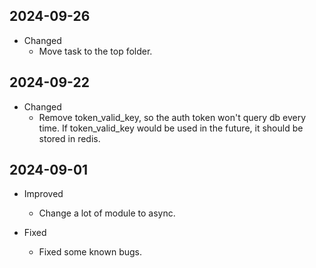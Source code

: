 <!-- # TODO
- plot inflow target and component
- table data request become section
- infinitie loading table data
- Finished the Uncertainty/Estimation plotting
- Private version can be shared
- Add task to simpo
- 延时获取 detail
-  -->

## 2024-09-26

- Changed
  - Move task to the top folder.

## 2024-09-22

- Changed
  - Remove token_valid_key, so the auth token won't query db every time. If token_valid_key would be used in the future, it should be stored in redis.

## 2024-09-01

- Improved

  - Change a lot of module to async.

- Fixed
  - Fixed some known bugs.
